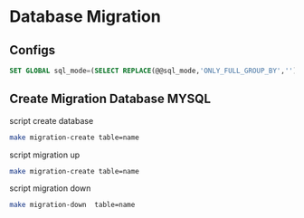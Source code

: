 # Database Migration

## Configs
```sql
SET GLOBAL sql_mode=(SELECT REPLACE(@@sql_mode,'ONLY_FULL_GROUP_BY',''));
```

## Create Migration Database MYSQL
script create database 
```bash
make migration-create table=name
```
 
script migration up
```bash
make migration-create table=name
```

script migration down
```bash
make migration-down  table=name
```
